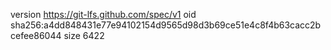 version https://git-lfs.github.com/spec/v1
oid sha256:a4dd848431e77e94102154d9565d98d3b69ce51e4c8f4b63cacc2bcefee86044
size 6422
